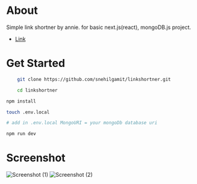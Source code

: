 # About

Simple link shortner by annie. for basic next.js(react), mongoDB.js project.
- [Link](https://limk.site)

# Get Started

```bash
    git clone https://github.com/snehilgamit/linkshortner.git
```

```bash
    cd linkshortner
```

```bash
npm install
```

```bash
touch .env.local
```

```bash
# add in .env.local MongoURI = your mongoDb database uri
```

```bash
npm run dev
```

# Screenshot

![Screenshot (1)](https://limk.site/screenshot01.png)
![Screenshot (2)](https://limk.site/screenshot02.png)


